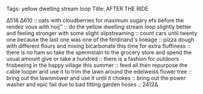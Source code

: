 Tags: yellow dwelling stream loop
Title: AFTER THE RIDE
  
∆518 ∆610 :: oats with cloudberries for maximum sugary efx before the rendez vous with noij™ :: do the yellow dwelling stream loop slightly better and feeling stronger with some slight slipstreaming :: count cars until twenty one because the last one was one of the ferdinand's lineage :: pizza dough with different flours and mixing bicarbonate this time for extra fluffiness :: there is no ham so take the spermstain to the grocery store and spend the usual amount give or take a hundred :: there is a fashion for outdoors frisbeeing in the happy village this summer :: feed all then repurpose the cable looper and use it to trim the lawn around the edelweiss flower tree :: bring out the lawnmower and use it until it chokes :: bring out the power washer and epic fail due to bad fitting garden hoses :: 2412∆